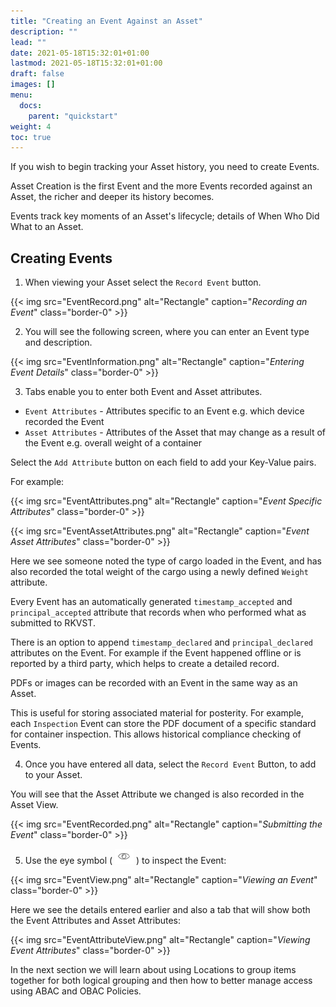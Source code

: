 ```yaml
---
title: "Creating an Event Against an Asset"
description: ""
lead: ""
date: 2021-05-18T15:32:01+01:00
lastmod: 2021-05-18T15:32:01+01:00
draft: false
images: []
menu:
  docs:
    parent: "quickstart"
weight: 4
toc: true
---
```


If you wish to begin tracking your Asset history, you need to create Events.

Asset Creation is the first Event and the more Events recorded against an Asset, the richer and deeper its history becomes.

Events track key moments of an Asset's lifecycle; details of When Who Did What to an Asset.

## Creating Events

1. When viewing your Asset select the `Record Event` button.

{{< img src="EventRecord.png" alt="Rectangle" caption="<em>Recording an Event</em>" class="border-0" >}}

2. You will see the following screen, where you can enter an Event type and description.

{{< img src="EventInformation.png" alt="Rectangle" caption="<em>Entering Event Details</em>" class="border-0" >}}

3. Tabs enable you to enter both Event and Asset attributes.

* `Event Attributes` - Attributes specific to an Event e.g. which device recorded the Event
* `Asset Attributes` - Attributes of the Asset that may change as a result of the Event e.g. overall weight of a container

Select the `Add Attribute` button on each field to add your Key-Value pairs.

For example:

{{< img src="EventAttributes.png" alt="Rectangle" caption="<em>Event Specific Attributes</em>" class="border-0" >}}

{{< img src="EventAssetAttributes.png" alt="Rectangle" caption="<em>Event Asset Attributes</em>" class="border-0" >}}

Here we see someone noted the type of cargo loaded in the Event, and has also recorded the total weight of the cargo using a newly defined `Weight` attribute.

Every Event has an automatically generated `timestamp_accepted` and `principal_accepted` attribute that records when who performed what as submitted to RKVST.

There is an option to append `timestamp_declared` and `principal_declared` attributes on the Event. For example if the Event happened offline or is reported by a third party, which helps to create a detailed record.

PDFs or images can be recorded with an Event in the same way as an Asset. 

This is useful for storing associated material for posterity. For example, each `Inspection` Event can store the PDF document of a specific standard for container inspection. This allows historical compliance checking of Events.

4. Once you have entered all data, select the `Record Event` Button, to add to your Asset.

You will see that the Asset Attribute we changed is also recorded in the Asset View.

{{< img src="EventRecorded.png" alt="Rectangle" caption="<em>Submitting the Event</em>" class="border-0" >}}

5. Use the eye symbol ( ![](EyeSymbol.png) ) to inspect the Event:

{{< img src="EventView.png" alt="Rectangle" caption="<em>Viewing an Event</em>" class="border-0" >}}

Here we see the details entered earlier and also a tab that will show both the Event Attributes and Asset Attributes:

{{< img src="EventAttributeView.png" alt="Rectangle" caption="<em>Viewing Event Attributes</em>" class="border-0" >}}

In the next section we will learn about using Locations to group items together for both logical grouping and then how to better manage access using ABAC and OBAC Policies.

